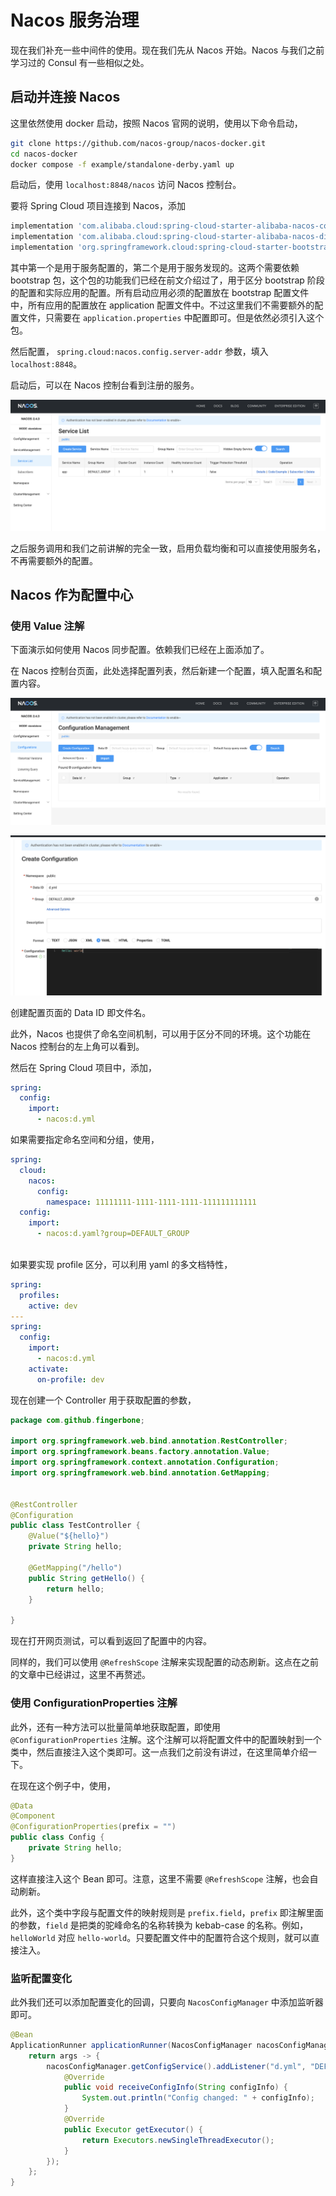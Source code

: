 # Nacos 服务治理

现在我们补充一些中间件的使用。现在我们先从 Nacos 开始。Nacos 与我们之前学习过的 Consul 有一些相似之处。

## 启动并连接 Nacos

这里依然使用 docker 启动，按照 Nacos 官网的说明，使用以下命令启动，

```bash
git clone https://github.com/nacos-group/nacos-docker.git
cd nacos-docker
docker compose -f example/standalone-derby.yaml up
```

启动后，使用 `localhost:8848/nacos` 访问 Nacos 控制台。

要将 Spring Cloud 项目连接到 Nacos，添加

```groovy
implementation 'com.alibaba.cloud:spring-cloud-starter-alibaba-nacos-config:2023.0.3.2'
implementation 'com.alibaba.cloud:spring-cloud-starter-alibaba-nacos-discovery:2023.0.3.2'
implementation 'org.springframework.cloud:spring-cloud-starter-bootstrap:4.2.0'
```

其中第一个是用于服务配置的，第二个是用于服务发现的。这两个需要依赖 bootstrap 包，这个包的功能我们已经在前文介绍过了，用于区分 bootstrap 阶段的配置和实际应用的配置。所有启动应用必须的配置放在 bootstrap 配置文件中，所有应用的配置放在 application 配置文件中。不过这里我们不需要额外的配置文件，只需要在 `application.properties` 中配置即可。但是依然必须引入这个包。

然后配置， `spring.cloud:nacos.config.server-addr` 参数，填入 `localhost:8848`。

启动后，可以在 Nacos 控制台看到注册的服务。

![Nacos 控制台中被注册的服务](25/image.png)

之后服务调用和我们之前讲解的完全一致，启用负载均衡和可以直接使用服务名，不再需要额外的配置。

## Nacos 作为配置中心

### 使用 Value 注解

下面演示如何使用 Nacos 同步配置。依赖我们已经在上面添加了。

在 Nacos 控制台页面，此处选择配置列表，然后新建一个配置，填入配置名和配置内容。

![配置列表页](25/image-1.png)

![创建配置](25/image-2.png)

创建配置页面的 Data ID 即文件名。

此外，Nacos 也提供了命名空间机制，可以用于区分不同的环境。这个功能在 Nacos 控制台的左上角可以看到。

然后在 Spring Cloud 项目中，添加，

```yaml
spring:
  config:
    import:
      - nacos:d.yml
```

如果需要指定命名空间和分组，使用，

```yaml
spring:
  cloud:
    nacos:
      config:
        namespace: 11111111-1111-1111-1111-111111111111
  config:
    import:
      - nacos:d.yaml?group=DEFAULT_GROUP
   
```

如果要实现 profile 区分，可以利用 yaml 的多文档特性，

```yaml
spring:
  profiles:
    active: dev
---
spring:
  config:
    import:
      - nacos:d.yml
    activate:
      on-profile: dev
```

现在创建一个 Controller 用于获取配置的参数，

```java
package com.github.fingerbone;

import org.springframework.web.bind.annotation.RestController;
import org.springframework.beans.factory.annotation.Value;
import org.springframework.context.annotation.Configuration;
import org.springframework.web.bind.annotation.GetMapping;


@RestController
@Configuration
public class TestController {
    @Value("${hello}")
    private String hello;

    @GetMapping("/hello")
    public String getHello() {
        return hello;
    }
     
}
```

现在打开网页测试，可以看到返回了配置中的内容。

同样的，我们可以使用 `@RefreshScope` 注解来实现配置的动态刷新。这点在之前的文章中已经讲过，这里不再赘述。

### 使用 ConfigurationProperties 注解

此外，还有一种方法可以批量简单地获取配置，即使用 `@ConfigurationProperties` 注解。这个注解可以将配置文件中的配置映射到一个类中，然后直接注入这个类即可。这一点我们之前没有讲过，在这里简单介绍一下。

在现在这个例子中，使用，

```java
@Data
@Component
@ConfigurationProperties(prefix = "")
public class Config {
    private String hello;
}
```

这样直接注入这个 Bean 即可。注意，这里不需要 `@RefreshScope` 注解，也会自动刷新。

此外，这个类中字段与配置文件的映射规则是 `prefix.field`，`prefix` 即注解里面的参数，`field` 是把类的驼峰命名的名称转换为 kebab-case 的名称。例如，`helloWorld` 对应 `hello-world`。只要配置文件中的配置符合这个规则，就可以直接注入。

### 监听配置变化

此外我们还可以添加配置变化的回调，只要向 `NacosConfigManager` 中添加监听器即可。

```java
@Bean
ApplicationRunner applicationRunner(NacosConfigManager nacosConfigManager) {
    return args -> {
        nacosConfigManager.getConfigService().addListener("d.yml", "DEFAULT_GROUP", new Listener() {
            @Override
            public void receiveConfigInfo(String configInfo) {
                System.out.println("Config changed: " + configInfo);
            }
            @Override
            public Executor getExecutor() {
                return Executors.newSingleThreadExecutor();
            }
        });
    };
}
```
